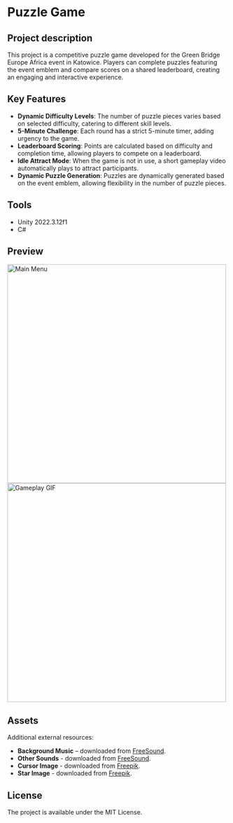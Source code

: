 # Puzzle Game

## Project description
This project is a competitive puzzle game developed for the Green Bridge Europe Africa event in Katowice. Players can complete puzzles featuring the event emblem and compare scores on a shared leaderboard, creating an engaging and interactive experience.

## Key Features
- **Dynamic Difficulty Levels**: The number of puzzle pieces varies based on selected difficulty, catering to different skill levels.
- **5-Minute Challenge**: Each round has a strict 5-minute timer, adding urgency to the game.
- **Leaderboard Scoring**: Points are calculated based on difficulty and completion time, allowing players to compete on a leaderboard.
- **Idle Attract Mode**: When the game is not in use, a short gameplay video automatically plays to attract participants.
- **Dynamic Puzzle Generation**: Puzzles are dynamically generated based on the event emblem, allowing flexibility in the number of puzzle pieces.

## Tools
- Unity 2022.3.12f1
- C#

## Preview
<img src="Images/MainMenu.png" alt="Main Menu" width="500"/>
<img src="Images/PromoVideo.gif" alt="Gameplay GIF" width="500"/>

## Assets
Additional external resources:

- **Background Music** – downloaded from [FreeSound](https://freesound.org/people/universfield/sounds/749933/).
- **Other Sounds** - downloaded from [FreeSound](https://freesound.org/people/ryusa/sounds/531132/).
- **Cursor Image** - downloaded from [Freepik](https://pl.freepik.com/darmowe-wektory/czerwony-i-zolty-zestaw-kursora_1538082.htm#fromView=search&page=1&position=50&uuid=a50502a5-5c4f-4546-91c3-7c72cc32a53e).
- **Star Image** - downloaded from [Freepik](https://pl.freepik.com/darmowe-wektory/3d-metalowa-gwiazda-na-bialym-tle_31747695.htm#fromView=search&page=1&position=2&uuid=ee9b3ec4-14cf-4704-9fd9-bd231a7973c0).

## License
The project is available under the MIT License.
